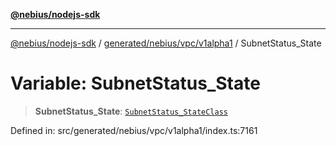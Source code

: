 [**@nebius/nodejs-sdk**](../../../../../README.md)

---

[@nebius/nodejs-sdk](../../../../../README.md) / [generated/nebius/vpc/v1alpha1](../README.md) / SubnetStatus_State

# Variable: SubnetStatus_State

> **SubnetStatus_State**: [`SubnetStatus_StateClass`](../type-aliases/SubnetStatus_StateClass.md)

Defined in: src/generated/nebius/vpc/v1alpha1/index.ts:7161
